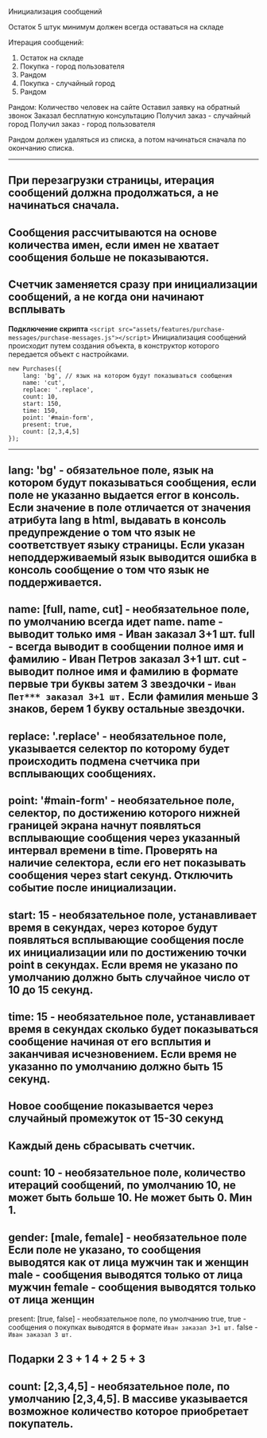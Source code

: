 Инициализация сообщений

Остаток 5 штук минимум должен всегда оставаться  на складе

Итерация сообщений:
1.	Остаток на складе
2.	Покупка - город пользователя
3.	Рандом
4.	Покупка - случайный город
5.	Рандом

Рандом:
Количество человек на сайте
Оставил заявку на обратный звонок
Заказал бесплатную консультацию
Получил заказ - случайный город
Получил заказ - город пользователя

Рандом должен удаляться из списка, а потом начинаться сначала по окончанию списка.
________________________________________



При перезагрузки страницы, итерация сообщений должна продолжаться, а не начинаться сначала.
---
Сообщения рассчитываются на основе количества имен, если имен не хватает сообщения больше не показываются.
---
Счетчик заменяется сразу при инициализации сообщений, а не когда они начинают всплывать
---
**Подключение скрипта**
`<script src="assets/features/purchase-messages/purchase-messages.js"></script>`
Инициализация сообщений происходит путем создания объекта, в конструктор которого передается объект с настройками.
```
new Purchases({
    lang: 'bg', // язык на котором будут показываться сообщения
    name: 'cut',
    replace: '.replace',
    count: 10,
    start: 150,
    time: 150,
    point: '#main-form',
    present: true,
    count: [2,3,4,5]
});
```
---
lang: 'bg' - обязательное поле, язык на котором будут показываться сообщения, если поле не указанно выдается error в консоль. Если значение в поле отличается от значения атрибута lang в html, выдавать в консоль предупреждение о том что язык не соответствует языку страницы. Если указан неподдерживаемый язык выводится ошибка в консоль сообщение о том что язык не поддерживается.
---
name: [full, name, cut] - необязательное поле, по умолчанию всегда идет name.
name - выводит только имя - **Иван заказал 3+1 шт.**
full - всегда выводит в сообщении полное имя и фамилию - **Иван Петров заказал 3+1 шт.**
cut - выводит полное имя и фамилию в формате первые три буквы затем 3 звездочки - `Иван Пет*** заказал 3+1 шт.` Если фамилия меньше 3 знаков, берем 1 букву остальные звездочки.
---
replace: '.replace' - необязательное поле, указывается селектор по которому будет происходить подмена счетчика при всплывающих сообщениях.
---
point: '#main-form' - необязательное поле, селектор, по достижению которого нижней границей экрана начнут появляться всплывающие сообщения через указанный интервал времени в time. Проверять на наличие селектора, если его нет показывать сообщения через start секунд. Отключить событие после инициализации.
---
start: 15 - необязательное поле, устанавливает время в секундах, через которое будут появляться всплывающие сообщения после их инициализации или по достижению точки point в секундах. Если время не указано по умолчанию должно быть случайное число от 10 до 15 секунд.
---
time: 15 - необязательное поле, устанавливает время в секундах сколько будет показываться сообщение начиная от его всплытия и заканчивая исчезновением. Если время не указанно по умолчанию должно быть 15 секунд.
---
Новое сообщение показывается через случайный промежуток от 15-30 секунд
---
Каждый день сбрасывать счетчик.
---
count: 10 - необязательное поле, количество итераций сообщений, по умолчанию 10, не может быть больше 10. Не может быть 0. Мин 1.
---
gender: [male, female] - необязательное поле
Если поле не указано, то сообщения выводятся как от лица мужчин так и женщин
male - сообщения выводятся только от лица мужчин
female - сообщения выводятся только от лица женщин
----
present: [true, false] - необязательное поле, по умолчанию true, 
true - сообщения о покупках выводятся в формате `Иван заказал 3+1 шт.`
false - `Иван заказал 3 шт.`

Подарки
2
3 + 1
4 + 2
5 + 3
----
count: [2,3,4,5] - необязательное поле, по умолчанию [2,3,4,5]. В массиве указывается возможное количество которое приобретает покупатель.
----


